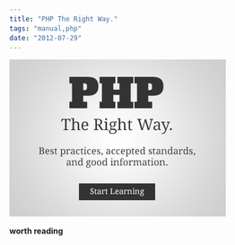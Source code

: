```yaml
---
title: "PHP The Right Way."
tags: "manual,php"
date: "2012-07-29"
---
```


 [![PHP: The Right Way](images/lg-rect-386x280.png)](https://www.phptherightway.com) 

**worth reading**
